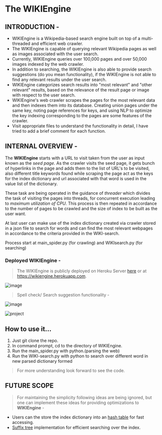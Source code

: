 # The WIKIEngine

## INTRODUCTION -

- WIKIEngine is a Wikipedia-based search engine built on top of a multi-threaded and efficient web crawler. 
- The WIKIEngine is capable of querying relevant Wikipedia pages as well as images associated with the user search. 
- Currently, WIKIEngine queries over 100,000 pages and over 50,000 images indexed by the web crawler. 
- In addition to searching, the WIKIEngine is also able to provide search suggestions (do you mean functionality), if the WIKIEngine is not able to find any relevant results under the user search. 
- WIKIEngine categorizes search results into "most relevant" and "other relevant" results, based on the relevance of the result page or image with respect to the user search. 
- WIKIEngine's web crawler scrapes the pages for the most relevant data and then indexes them into its database. Creating union pages under the same key, noting page references for keys, and using NLP to optimize the key indexing corresponding to the pages are some features of the crawler.
- Visit appropriate files to understand the functionality in detail, I have tried to add a brief comment for each function.

## INTERNAL OVERVIEW -

The **WIKIEngine** starts with a URL to visit taken from the user as input known as the *seed page*. As the crawler visits the seed page, it gets bunch of hyperlinks in the page and adds them to the list of URL's to be visited, also different title keywords found while scraping the page act as the keys for the index dictionary and url associated with that word is used in the value list of the dictionary.

These task are being operated in the guidance of *threader* which divides the task of visiting the pages into threads, for concurrent execution leading to *maximum utilization of CPU*. This process is then repeated in accordance to the number of pages to be crawled and the size of index to be built as the user want. 

At last user can make use of the index dictionary created via crawler stored in a json file to search for words and can find the most relevant webpages in accordance to the criteria provided in the WIKI-search.

Process start at main_spider.py (for crawling) and WIKIsearch.py (for searching)

### Deployed WIKIEngine -

> The WIKIEngine is publicly deployed on Heroku Server [here](https://wikiengine.herokuapp.com/) or at https://wikiengine.herokuapp.com. 

![image](https://drive.google.com/uc?export=view&id=1AlOrTbZ3rM3IuBuAZ9KiOqoq4x1X_UtH)

> Spell check/ Search suggestion functionality -

![image](https://drive.google.com/uc?export=view&id=12BDkz_0hhTetSMChJ-nAViiuEBjYDqI1)

![project](https://user-images.githubusercontent.com/30331393/38129174-7fa1bf22-341b-11e8-98a9-0ee809ca1144.png)


## How to use it...
1. Just git clone the repo.
2. In command prompt, cd to the directory of WIKIEngine.
3. Run the main_spider.py with python.(parsing the web)
4. Run the WIKI-search.py with python to search over different word in new parsed dictionary formed
> For more understanding look forward to see the code.

## FUTURE SCOPE

> For maintaining the simplicity following ideas are being ignored, but one can implement these ideas for providing optimizations to **WIKIEngine** -
- Users can the store the index dictionary into an [hash table](https://en.wikipedia.org/wiki/Hash_function) for fast accessing.
- [Suffix tree](https://en.wikipedia.org/wiki/Suffix_tree) implementation for efficient searching over the index. 

